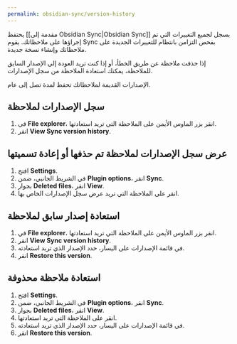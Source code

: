 ```yaml
---
permalink: obsidian-sync/version-history
---
```


يحتفظ [[مقدمة إلى Obsidian Sync|Obsidian Sync]] بسجل لجميع التغييرات التي تم إجراؤها على ملاحظاتك. يقوم Sync بفحص التزامن بانتظام للتغييرات الجديدة على ملاحظاتك وإنشاء نسخة جديدة.

إذا حذفت ملاحظة عن طريق الخطأ، أو إذا كنت تريد العودة إلى الإصدار السابق للملاحظة، يمكنك استعادة الملاحظة من سجل الإصدارات. 

الإصدارات القديمة لملاحظاتك تحفظ لمدة تصل إلى عام.

## سجل الإصدارات لملاحظة

1. في **File explorer**، انقر بزر الماوس الأيمن على الملاحظة التي تريد استعادتها.
2. انقر **View Sync version history**.

## عرض سجل الإصدارات لملاحظة تم حذفها أو إعادة تسميتها

1. افتح **Settings**.
2. في الشريط الجانبي، ضمن **Plugin options**، انقر **Sync**.
3. بجوار **Deleted files**، انقر **View**.
4. انقر على الملاحظة التي تريد عرض سجل الإصدارات الخاص بها.

## استعادة إصدار سابق لملاحظة

1. في **File explorer**، انقر بزر الماوس الأيمن على الملاحظة التي تريد استعادتها.
2. انقر **View Sync version history**.
3. في قائمة الإصدارات على اليسار، حدد الإصدار الذي تريد استعادته.
4. انقر **Restore this version**.

## استعادة ملاحظة محذوفة

1. افتح **Settings**.
2. في الشريط الجانبي، ضمن **Plugin options**، انقر **Sync**.
3. بجوار **Deleted files**، انقر **View**.
4. انقر على الملاحظة التي تريد استعادتها.
5. في قائمة الإصدارات على اليسار، حدد الإصدار الذي تريد استعادته.
6. انقر **Restore this version**.
